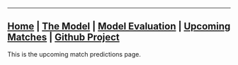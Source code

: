 ________________________________________________________________________________________________________________________________

## [Home](https://elasticalist.github.io/Home/ "EnglishPremierLeaguePredictor Home page") | [The Model](https://elasticalist.github.io/Model/ "Learn more about the model") | [Model Evaluation](https://elasticalist.github.io/Evaluation/ "Past season performance of the model") | [Upcoming Matches](https://elasticalist.github.io/Upcoming/ "The predictions of the upcoming matches") | [Github Project]([https://elasticalist.github.io/Home/](https://github.com/nickpadd/EnglishPremierLeaguePredictor) "EnglishPremierLeaguePredictor github repository")


This is the upcoming match predictions page.
